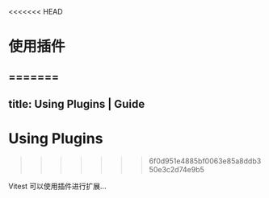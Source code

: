 <<<<<<< HEAD
# 使用插件
=======
---
title: Using Plugins | Guide
---

# Using Plugins
>>>>>>> 6f0d951e4885bf0063e85a8ddb350e3c2d74e9b5

Vitest 可以使用插件进行扩展...
